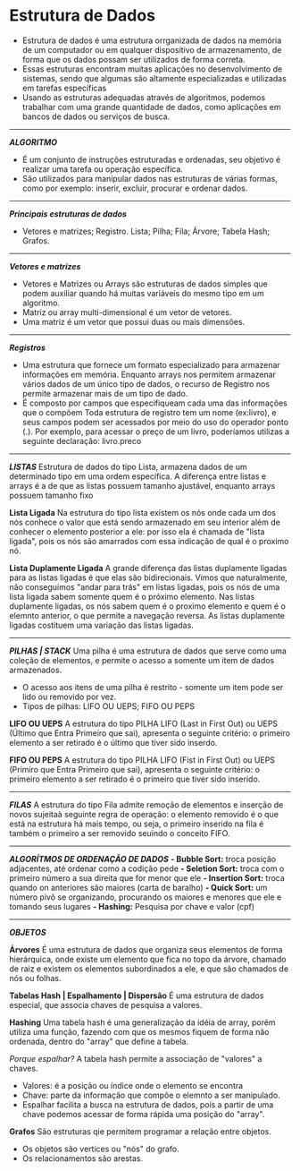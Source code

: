 # Estrutura de Dados 

- Estrutura de dados é uma estrutura orrganizada de dados na memória de um computador ou em qualquer dispositivo de armazenamento, de forma que os dados possam ser utilizados de forma correta.
- Essas estruturas encontram muitas aplicações no desenvolvimento de sistemas, sendo que algumas são altamente especializadas e utilizadas em tarefas específicas
- Usando as estruturas adequadas através de algoritmos, podemos trabalhar com uma grande quantidade de dados, como aplicações em bancos de dados ou serviços de busca.

---
***ALGORITMO***
- É um conjunto de instruções estruturadas e ordenadas, seu objetivo é realizar uma tarefa ou operação 
específica.
- São utilizados para manipular dados nas estruturas de várias formas, como por exemplo: inserir, excluir, 
procurar e ordenar dados.

---
***Principais estruturas de dados***
- Vetores e matrizes; Registro. Lista; Pilha; Fila; Árvore; Tabela Hash; Grafos.

---
***Vetores e matrizes***
- Vetores e Matrizes ou Arrays são estruturas de dados simples que podem auxiliar quando há muitas variáveis 
do mesmo tipo em um algoritmo.
- Matriz ou array multi-dimensional é um vetor de vetores.
- Uma matriz é um vetor que possui duas ou mais dimensões.

---
***Registros***
- Uma estrutura que fornece um formato especializado para armazenar informações em memória.
Enquanto arrays nos permitem armazenar vários dados de um único tipo de dados, o recurso de Registro nos 
permite armazenar mais de um tipo de dado.
- É composto por campos que especifiqueam cada uma das informações que o compõem
Toda estrutura de registro tem um nome (ex:livro), e seus campos podem ser acessados por meio do uso do 
operador ponto (.). Por exemplo, para acessar o preço de um livro, poderíamos utilizas a seguinte declaração:
livro.preco

---
***LISTAS***
Estrutura de dados do tipo Lista, armazena dados de um determinado tipo em uma ordem específica.
A diferença entre listas e arrays é a de que as listas possuem tamanho ajustável, enquanto arrays possuem tamanho fixo

**Lista Ligada**
Na estrutura do tipo lista existem os nós onde cada um dos nós conhece o valor que está sendo armazenado em seu interior além de conhecer o elemento posterior a ele: por isso ela é chamada de "lista ligada", pois os nós são amarrados com essa indicação de qual é o proximo nó.

**Lista Duplamente Ligada**
A grande diferença das listas duplamente ligadas para as listas ligadas é que elas são bidirecionais. Vimos 
que naturalmente, não conseguimos "andar para trás" em listas ligadas, pois os nós de uma lista ligada 
sabem somente quem é o próximo elemento. Nas listas duplamente ligadas, os nós sabem quem é o proximo 
elemento e quem é o elemnto anterior, o que permite a navegação reversa.
As listas duplamente ligadas costituem uma variação das listas ligadas.

---
***PILHAS | STACK***
Uma pilha é uma estrutura de dados que serve como uma coleção de elementos, e permite o acesso a somente um item de dados armazenados.
- O acesso aos itens de uma pilha é restrito - somente um item pode ser lido ou removido por vez.
- Tipos de pilhas: LIFO OU UEPS; FIFO OU PEPS

**LIFO OU UEPS**
A estrutura do tipo PILHA LIFO (Last in First Out) ou UEPS (Último que Entra Primeiro que sai), apresenta o 
seguinte critério: o primeiro elemento a ser retirado é o último que tiver sido inserdo.

**FIFO OU PEPS**
A estrutura do tipo PILHA LIFO (Fist in First Out) ou UEPS (Primiro que Entra Primeiro que sai), apresenta o 
seguinte critério: o primeiro elemento a ser retirado é o primeiro que tiver sido inserido.

---
***FILAS***
A estrutura do tipo Fila admite remoção de elementos e inserção de novos sujeitaà seguinte regra de operação:
o elemento removido é o que está na estrutura há mais tempo, ou seja, o primeiro inserido na fila é também o 
primeiro a ser removido seuindo o conceito FIFO.

---
***ALGORÍTMOS DE ORDENAÇÃO DE DADOS***
**- Bubble Sort:** troca posição adjacentes, até ordenar como a codição pede
**- Seletion Sort:** troca com o primeiro número a sua direita que for menor que ele
**- Insertion Sort:** troca quando on anteriores são maiores (carta de baralho)
**- Quick Sort:** um número pivô se organizando, procurando os maiores e menores que ele e tomando seus lugares
**- Hashing:** Pesquisa por chave e valor (cpf)

---
***OBJETOS***

**Árvores**
É uma estrutura de dados que organiza seus elementos de forma hierárquica, onde existe um elemento que fica 
no topo da árvore, chamado de raiz e existem os elementos subordinados a ele, e que são chamados de nós ou 
folhas.

**Tabelas Hash | Espalhamento | Dispersão**
É uma estrutura de dados especial, que associa chaves de pesquisa a valores.

**Hashing** 
Uma tabela hash é uma generalização da idéia de array, porém utiliza uma função, fazendo com que os mesmos 
fiquem de forma não ordenada, dentro do "array" que define a tabela.

*Porque espalhar?*
A tabela hash permite a associação de "valores" a chaves.
- Valores: é a posição ou índice onde o elemento se encontra
- Chave: parte da informação que compõe o elemnto a ser manipulado.
- Espalhar facilita a busca na estrutura de dados, pois a partir de uma chave podemos acessar de forma rápida 
uma posição do "array".

**Grafos** 
São estruturas qie permitem programar a relação entre objetos.
- Os objetos são vertices ou "nós" do grafo.
- Os relacionamentos são arestas.




